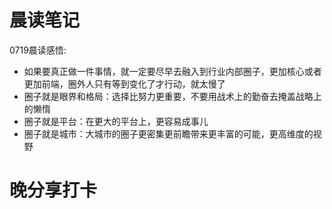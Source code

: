 # 晨读笔记
0719晨读感悟:
- 如果要真正做一件事情，就一定要尽早去融入到行业内部圈子，更加核心或者更加前端，圈外人只有等到变化了才行动，就太慢了
- 圈子就是眼界和格局：选择比努力更重要，不要用战术上的勤奋去掩盖战略上的懒惰
- 圈子就是平台：在更大的平台上，更容易成事儿
- 圈子就是城市：大城市的圈子更密集更前瞻带来更丰富的可能，更高维度的视野



# 晚分享打卡


